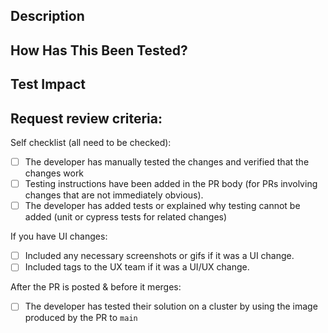 <!--- If this is a non-code change, this template is not required; reference any issues or top-level descriptions as needed -->
<!--- All code change PRs should relate to an issue, reference it here; see example below -->
<!--- https://issues.redhat.com/browse/RHOAIENG-123456 -->

## Description
<!--- Describe your changes in detail; the what, the why, any findings, etc -->
<!--- Include any screenshots of changed UI; Include any gifs if it was a flow / UX change -->

## How Has This Been Tested?
<!--- Please describe in detail how you tested your changes. -->
<!--- Include details of your testing environment, and the tests you ran to -->
<!--- see how your change affects other areas of the code, etc. -->

## Test Impact
<!--- What tests have you done to covert implemented functionality -->
<!--- If tests are not applicable, explain why here -->

## Request review criteria:
<!--- This PR will be merged by any repository approver when it meets all the points in the checklist -->
<!--- Go over all the following points, and put an `x` in all the boxes that apply. -->

Self checklist (all need to be checked):
- [ ] The developer has manually tested the changes and verified that the changes work
- [ ] Testing instructions have been added in the PR body (for PRs involving changes that are not immediately obvious).
- [ ] The developer has added tests or explained why testing cannot be added (unit or cypress tests for related changes)

If you have UI changes: 
<!--- You can ignore these if you are doing manifest, backend, internal logic, etc changes; aka non-UI / visual changes -->
- [ ] Included any necessary screenshots or gifs if it was a UI change.
- [ ] Included tags to the UX team if it was a UI/UX change.

After the PR is posted & before it merges:
- [ ] The developer has tested their solution on a cluster by using the image produced by the PR to `main`
